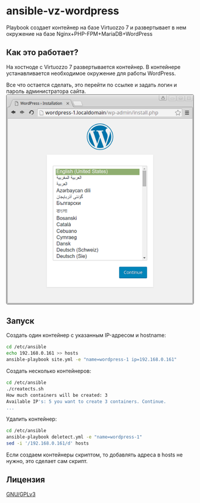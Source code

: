 ansible-vz-wordpress
====================
Playbook создает контейнер на базе Virtuozzo 7 и развертывает в нем окружение на базе Nginx+PHP-FPM+MariaDB+WordPress

Как это работает?
-----------------
На хостноде с Virtuozzo 7 развертывается контейнер.
В контейнере устанавливается необходимое окружение для работы WordPress.

Все что остается сделать, это перейти по ссылке и задать логин и пароль администратора сайта.
![](https://raw.githubusercontent.com/Amet13/ansible-vz-wordpress/master/wordpress.png)

Запуск
------
Создать один контейнер с указанным IP-адресом и hostname:
```bash
cd /etc/ansible
echo 192.168.0.161 >> hosts
ansible-playbook site.yml -e "name=wordpress-1 ip=192.168.0.161"
```

Создать несколько контейнеров:
```bash
cd /etc/ansible
./creatects.sh
How much containers will be created: 3
Available IP's: 5 you want to create 3 containers. Continue.
...
```

Удалить контейнер:
```bash
cd /etc/ansible
ansible-playbook deletect.yml -e "name=wordpress-1"
sed -i '/192.168.0.161/d' hosts
```

Если создаем контейнеры скриптом, то добавлять адреса в hosts не нужно, это сделает сам скрипт.

Лицензия
--------
[GNU/GPLv3](http://www.gnu.org/licenses/gpl)
